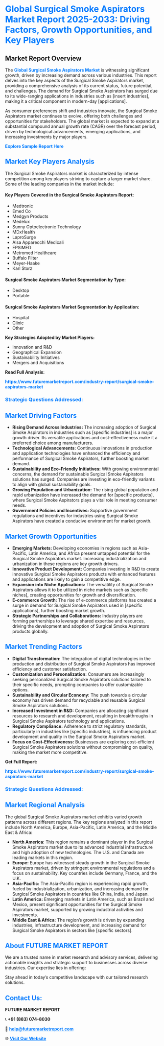 <h1 style="color: #007BFF;">Global Surgical Smoke Aspirators Market Report 2025-2033: Driving Factors, Growth Opportunities, and Key Players</h1>

<section id="overview">
<h2>Market Report Overview</h2>
<p>The <a href="https://www.futuremarketreport.com/industry-report/surgical-smoke-aspirators-market" style="color: #007BFF; text-decoration: none;"><strong>Global Surgical Smoke Aspirators Market</strong></a> is witnessing significant growth, driven by increasing demand across various industries. This report delves into the key aspects of the Surgical Smoke Aspirators market, providing a comprehensive analysis of its current status, future potential, and challenges. The demand for Surgical Smoke Aspirators has surged due to its wide-ranging applications in industries such as [insert industries], making it a critical component in modern-day [applications].</p>
<p>As consumer preferences shift and industries innovate, the Surgical Smoke Aspirators market continues to evolve, offering both challenges and opportunities for stakeholders. The global market is expected to expand at a substantial compound annual growth rate (CAGR) over the forecast period, driven by technological advancements, emerging applications, and increasing investments by major players.</p>
</section>

<section id="overview">
<p><a href="https://www.futuremarketreport.com/request-sample/reportId=60013" style="color: #007BFF; text-decoration: none;"><strong>Explore Sample Report Here</strong></a></p>
</section>

<section id="key-players">
<h2 style="color: #007BFF;">Market Key Players Analysis</h2>
<p>The Surgical Smoke Aspirators market is characterized by intense competition among key players striving to capture a larger market share. Some of the leading companies in the market include:</p>
<h4>Key Players Covered in the Surgical Smoke Aspirators Report:</h4>
<ul><li>Medtronic</li><li>Emed Co</li><li>Medgyn Products</li><li>Medelux</li><li>Sunny Optoelectronic Technology</li><li>MDxHealth</li><li>LaproSurge</li><li>Alsa Apparecchi Medicali</li><li>EPSIMED</li><li>Metromed Healthcare</li><li>Buffalo Filter</li><li>Meyer-Haake</li><li>Karl Storz</li></ul>
<h4>Surgical Smoke Aspirators Market Segmentation by Type:</h4>
<ul><li>Desktop</li><li>Portable</li></ul>

<h4>Surgical Smoke Aspirators Market Segmentation by Application:</h4>
<ul><li>Hospital</li><li>Clinic</li><li>Other</li></ul>
<p><strong>Key Strategies Adopted by Market Players:</strong></p>
<ul>
<li>Innovation and R&D</li>
<li>Geographical Expansion</li>
<li>Sustainability Initiatives</li>
<li>Mergers and Acquisitions</li>
</ul>
</section>

<section>
<p><strong>Read Full Analysis: </strong></p><a href="https://www.futuremarketreport.com/industry-report/surgical-smoke-aspirators-market" style="color: #007BFF; text-decoration: none;"><strong>https://www.futuremarketreport.com/industry-report/surgical-smoke-aspirators-market</strong></a>
<h3 style="color: #007BFF;">Strategic Questions Addressed:</h3>
</section>

<section id="driving-factors">
<h2 style="color: #007BFF;">Market Driving Factors</h2>
<ul>
<li><strong>Rising Demand Across Industries:</strong> The increasing adoption of Surgical Smoke Aspirators in industries such as [specific industries] is a major growth driver. Its versatile applications and cost-effectiveness make it a preferred choice among manufacturers.</li>
<li><strong>Technological Advancements:</strong> Continuous innovations in production and application technologies have enhanced the efficiency and performance of Surgical Smoke Aspirators, further boosting market demand.</li>
<li><strong>Sustainability and Eco-Friendly Initiatives:</strong> With growing environmental concerns, the demand for sustainable Surgical Smoke Aspirators solutions has surged. Companies are investing in eco-friendly variants to align with global sustainability goals.</li>
<li><strong>Growing Population and Urbanization:</strong> The rising global population and rapid urbanization have increased the demand for [specific products], where Surgical Smoke Aspirators plays a vital role in meeting consumer needs.</li>
<li><strong>Government Policies and Incentives:</strong> Supportive government regulations and incentives for industries using Surgical Smoke Aspirators have created a conducive environment for market growth.</li>
</ul>
</section>

<section id="growth-opportunities">
<h2 style="color: #007BFF;">Market Growth Opportunities</h2>
<ul>
<li><strong>Emerging Markets:</strong> Developing economies in regions such as Asia-Pacific, Latin America, and Africa present untapped potential for the Surgical Smoke Aspirators market. Increasing industrialization and urbanization in these regions are key growth drivers.</li>
<li><strong>Innovative Product Development:</strong> Companies investing in R&D to create innovative Surgical Smoke Aspirators products with enhanced features and applications are likely to gain a competitive edge.</li>
<li><strong>Expansion into Niche Applications:</strong> The versatility of Surgical Smoke Aspirators allows it to be utilized in niche markets such as [specific niches], creating opportunities for growth and diversification.</li>
<li><strong>E-commerce Growth:</strong> The rise of e-commerce platforms has created a surge in demand for Surgical Smoke Aspirators used in [specific applications], further boosting market growth.</li>
<li><strong>Strategic Partnerships and Collaborations:</strong> Industry players are forming partnerships to leverage shared expertise and resources, driving the development and adoption of Surgical Smoke Aspirators products globally.</li>
</ul>
</section>

<section id="trending-factors">
<h2 style="color: #007BFF;">Market Trending Factors</h2>
<ul>
<li><strong>Digital Transformation:</strong> The integration of digital technologies in the production and distribution of Surgical Smoke Aspirators has improved efficiency and customer satisfaction.</li>
<li><strong>Customization and Personalization:</strong> Consumers are increasingly seeking personalized Surgical Smoke Aspirators solutions tailored to their specific needs, prompting companies to offer customizable options.</li>
<li><strong>Sustainability and Circular Economy:</strong> The push towards a circular economy has driven demand for recyclable and reusable Surgical Smoke Aspirators solutions.</li>
<li><strong>Increased Investment in R&D:</strong> Companies are allocating significant resources to research and development, resulting in breakthroughs in Surgical Smoke Aspirators technology and applications.</li>
<li><strong>Regulatory Compliance:</strong> Adherence to strict regulatory standards, particularly in industries like [specific industries], is influencing product development and quality in the Surgical Smoke Aspirators market.</li>
<li><strong>Focus on Cost-Effectiveness:</strong> Businesses are exploring cost-efficient Surgical Smoke Aspirators solutions without compromising on quality, making the market more competitive.</li>
</ul>
</section>

<section>
<p><strong>Get Full Report: </strong></p><a href="https://www.futuremarketreport.com/industry-report/surgical-smoke-aspirators-market" style="color: #007BFF; text-decoration: none;"><strong>https://www.futuremarketreport.com/industry-report/surgical-smoke-aspirators-market</strong></a>
<h3 style="color: #007BFF;">Strategic Questions Addressed:</h3>
</section>


<section id="regional-analysis">
<h2 style="color: #007BFF;">Market Regional Analysis</h2>
<p>The global Surgical Smoke Aspirators market exhibits varied growth patterns across different regions. The key regions analyzed in this report include North America, Europe, Asia-Pacific, Latin America, and the Middle East & Africa:</p>
<ul>
<li><strong>North America:</strong> This region remains a dominant player in the Surgical Smoke Aspirators market due to its advanced industrial infrastructure and high adoption of new technologies. The U.S. and Canada are leading markets in this region.</li>
<li><strong>Europe:</strong> Europe has witnessed steady growth in the Surgical Smoke Aspirators market, driven by stringent environmental regulations and a focus on sustainability. Key countries include Germany, France, and the U.K.</li>
<li><strong>Asia-Pacific:</strong> The Asia-Pacific region is experiencing rapid growth, fueled by industrialization, urbanization, and increasing demand for Surgical Smoke Aspirators in countries like China, India, and Japan.</li>
<li><strong>Latin America:</strong> Emerging markets in Latin America, such as Brazil and Mexico, present significant opportunities for the Surgical Smoke Aspirators market, supported by growing industrial activities and investments.</li>
<li><strong>Middle East & Africa:</strong> The region’s growth is driven by expanding industries, infrastructure development, and increasing demand for Surgical Smoke Aspirators in sectors like [specific sectors].</li>
</ul>
</section>

<footer>
<h2 style="color: #007BFF;">About FUTURE MARKET REPORT</h2>
<p>We are a trusted name in market research and advisory services, delivering actionable insights and strategic support to businesses across diverse industries. Our expertise lies in offering:</p>

<p>Stay ahead in today’s competitive landscape with our tailored research solutions.</p>

<h2 style="color: #007BFF;">Contact Us:</h2>
<p><strong>FUTURE MARKET REPORT</strong></p>
<p>📞 <strong>+91 (883) 074-8030</strong></p>
<p>📧 <strong><a href="mailto:help@futuremarketreport.com" style="color: #007BFF;">help@futuremarketreport.com</a></strong></p>
<p>🌐 <strong><a href="https://www.futuremarketreport.com/" style="color: #007BFF;">Visit Our Website</a></strong></p>
</footer>